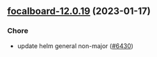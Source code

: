 

## [focalboard-12.0.19](https://github.com/truecharts/charts/compare/focalboard-12.0.18...focalboard-12.0.19) (2023-01-17)

### Chore

- update helm general non-major ([#6430](https://github.com/truecharts/charts/issues/6430))
  
  